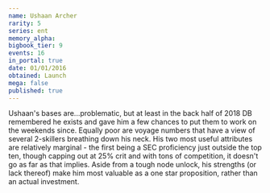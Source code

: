 ```yaml
---
name: Ushaan Archer
rarity: 5
series: ent
memory_alpha:
bigbook_tier: 9
events: 16
in_portal: true
date: 01/01/2016
obtained: Launch
mega: false
published: true
---
```


Ushaan's bases are...problematic, but at least in the back half of 2018 DB remembered he exists and gave him a few chances to put them to work on the weekends since. Equally poor are voyage numbers that have a view of several 2-skillers breathing down his neck. His two most useful attributes are relatively marginal - the first being a SEC proficiency just outside the top ten, though capping out at 25% crit and with tons of competition, it doesn't go as far as that implies. Aside from a tough node unlock, his strengths (or lack thereof) make him most valuable as a one star proposition, rather than an actual investment.
